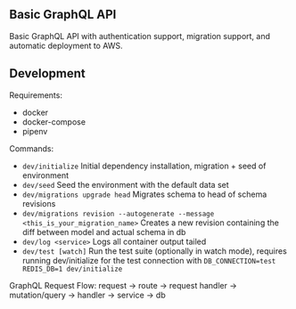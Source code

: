 Basic GraphQL API
-----

Basic GraphQL API with authentication support, migration support, and automatic deployment to AWS.

## Development

Requirements:
- docker
- docker-compose
- pipenv

Commands:
- `dev/initialize` Initial dependency installation, migration + seed of environment
- `dev/seed` Seed the environment with the default data set
- `dev/migrations upgrade head` Migrates schema to head of schema revisions
- `dev/migrations revision --autogenerate --message <this_is_your_migration_name>` Creates a new revision containing the diff between model and actual schema in db
- `dev/log <service>` Logs all container output tailed
- `dev/test [watch]` Run the test suite (optionally in watch mode), requires running dev/initialize for the test connection with `DB_CONNECTION=test REDIS_DB=1 dev/initialize`

GraphQL Request Flow:
request -> route -> request handler -> mutation/query -> handler -> service -> db